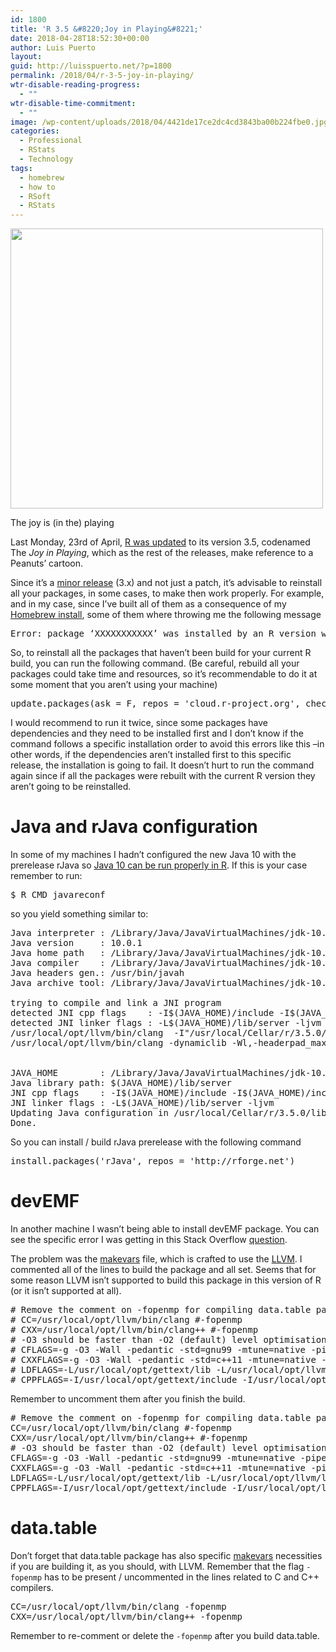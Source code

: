 ```yaml
---
id: 1800
title: 'R 3.5 &#8220;Joy in Playing&#8221;'
date: 2018-04-28T18:52:30+00:00
author: Luis Puerto
layout: 
guid: http://luisspuerto.net/?p=1800
permalink: /2018/04/r-3-5-joy-in-playing/
wtr-disable-reading-progress:
  - ""
wtr-disable-time-commitment:
  - ""
image: /wp-content/uploads/2018/04/4421de17ce2dc4cd3843ba00b224fbe0.jpg
categories:
  - Professional
  - RStats
  - Technology
tags:
  - homebrew
  - how to
  - RSoft
  - RStats
---
```

<div id="attachment_1801" style="width: 510px" class="wp-caption aligncenter">
  <a href="http://luisspuerto.net/wp-content/uploads/2018/04/4421de17ce2dc4cd3843ba00b224fbe0.jpg"><img class="wp-image-1801 size-full" src="http://luisspuerto.net/wp-content/uploads/2018/04/4421de17ce2dc4cd3843ba00b224fbe0.jpg" alt="" width="500" height="448" srcset="http://luisspuerto.net/wp-content/uploads/2018/04/4421de17ce2dc4cd3843ba00b224fbe0.jpg 500w, http://luisspuerto.net/wp-content/uploads/2018/04/4421de17ce2dc4cd3843ba00b224fbe0-300x269.jpg 300w, http://luisspuerto.net/wp-content/uploads/2018/04/4421de17ce2dc4cd3843ba00b224fbe0-279x250.jpg 279w" sizes="(max-width: 500px) 100vw, 500px" /></a>
  
  <p class="wp-caption-text">
    The joy is (in the) playing
  </p>
</div>

Last Monday, 23rd of April, [R was updated](https://stat.ethz.ch/pipermail/r-announce/2018/000628.html) to its version 3.5, codenamed The _Joy in Playing_, which as the rest of the releases, make reference to a Peanuts&#8217; cartoon.

Since it&#8217;s a [minor release](https://semver.org) (3.x) and not just a patch, it&#8217;s advisable to reinstall all your packages, in some cases, to make then work properly. For example, and in my case, since I&#8217;ve built all of them as a consequence of my [Homebrew install](http://luisspuerto.net/2018/01/install-r-100-homebrew-edition-with-openblas-openmp-my-version/), some of them where throwing me the following message

<pre class="wrap:true lang:r decode:true">Error: package ‘XXXXXXXXXXX’ was installed by an R version with different internals; it needs to be reinstalled for use with this R version</pre>

So, to reinstall all the packages that haven&#8217;t been build for your current R build, you can run the following command. (Be careful, rebuild all your packages could take time and resources, so it&#8217;s recommendable to do it at some moment that you aren&#8217;t using your machine)

<pre class="lang:r decode:true ">update.packages(ask = F, repos = 'cloud.r-project.org', checkBuild = T)</pre>

I would recommend to run it twice, since some packages have dependencies and they need to be installed first and I don&#8217;t know if the command follows a specific installation order to avoid this errors like this –in other words, if the dependencies aren&#8217;t installed first to this specific release, the installation is going to fail. It doesn&#8217;t hurt to run the command again since if all the packages were rebuilt with the current R version they aren&#8217;t going to be reinstalled.

# Java and rJava configuration

In some of my machines I hadn&#8217;t configured the new Java 10 with the prerelease rJava so [Java 10 can be run properly in R](http://luisspuerto.net/2018/03/r-and-java-10/). If this is your case remember to run:

<pre class="lang:default decode:true">$ R CMD javareconf</pre>

so you yield something similar to:

<pre class="lang:default decode:true">Java interpreter : /Library/Java/JavaVirtualMachines/jdk-10.0.1.jdk/Contents/Home/bin/java
Java version     : 10.0.1
Java home path   : /Library/Java/JavaVirtualMachines/jdk-10.0.1.jdk/Contents/Home
Java compiler    : /Library/Java/JavaVirtualMachines/jdk-10.0.1.jdk/Contents/Home/bin/javac
Java headers gen.: /usr/bin/javah
Java archive tool: /Library/Java/JavaVirtualMachines/jdk-10.0.1.jdk/Contents/Home/bin/jar

trying to compile and link a JNI program
detected JNI cpp flags    : -I$(JAVA_HOME)/include -I$(JAVA_HOME)/include/darwin
detected JNI linker flags : -L$(JAVA_HOME)/lib/server -ljvm
/usr/local/opt/llvm/bin/clang  -I"/usr/local/Cellar/r/3.5.0/lib/R/include" -DNDEBUG -I/Library/Java/JavaVirtualMachines/jdk-10.0.1.jdk/Contents/Home/include -I/Library/Java/JavaVirtualMachines/jdk-10.0.1.jdk/Contents/Home/include/darwin  -I/usr/local/opt/gettext/include -I/usr/local/opt/llvm/include   -fPIC  -g -O3 -Wall -pedantic -std=gnu99 -mtune=native -pipe -c conftest.c -o conftest.o
/usr/local/opt/llvm/bin/clang -dynamiclib -Wl,-headerpad_max_install_names -undefined dynamic_lookup -single_module -multiply_defined suppress -L/usr/local/Cellar/r/3.5.0/lib/R/lib -L/usr/local/opt/gettext/lib -L/usr/local/opt/llvm/lib -Wl,-rpath,/usr/local/opt/llvm/lib -o conftest.so conftest.o -L/Library/Java/JavaVirtualMachines/jdk-10.0.1.jdk/Contents/Home/lib/server -ljvm -L/usr/local/Cellar/r/3.5.0/lib/R/lib -lR -lintl -Wl,-framework -Wl,CoreFoundation


JAVA_HOME        : /Library/Java/JavaVirtualMachines/jdk-10.0.1.jdk/Contents/Home
Java library path: $(JAVA_HOME)/lib/server
JNI cpp flags    : -I$(JAVA_HOME)/include -I$(JAVA_HOME)/include/darwin
JNI linker flags : -L$(JAVA_HOME)/lib/server -ljvm
Updating Java configuration in /usr/local/Cellar/r/3.5.0/lib/R
Done.</pre>

So you can install / build rJava prerelease with the following command

<pre class="lang:default decode:true">install.packages('rJava', repos = 'http://rforge.net')</pre>

# devEMF

In another machine I wasn&#8217;t being able to install devEMF package. You can see the specific error I was getting in this Stack Overflow [question](https://stackoverflow.com/questions/50075549/devemf-package-in-r-3-5-on-macos-doesnt-build/50076667#50076667).

The problem was the [makevars](http://luisspuerto.net/2018/01/install-r-100-homebrew-edition-with-openblas-openmp-my-version/#setting-the-final-makevars) file, which is crafted to use the [LLVM](https://llvm.org). I commented all of the lines to build the package and all set. Seems that for some reason LLVM isn&#8217;t supported to build this package in this version of R (or it isn&#8217;t supported at all).

<pre class="lang:default decode:true" title="makevars"># Remove the comment on -fopenmp for compiling data.table package
# CC=/usr/local/opt/llvm/bin/clang #-fopenmp
# CXX=/usr/local/opt/llvm/bin/clang++ #-fopenmp
# -O3 should be faster than -O2 (default) level optimisation ..
# CFLAGS=-g -O3 -Wall -pedantic -std=gnu99 -mtune=native -pipe
# CXXFLAGS=-g -O3 -Wall -pedantic -std=c++11 -mtune=native -pipe
# LDFLAGS=-L/usr/local/opt/gettext/lib -L/usr/local/opt/llvm/lib -Wl,-rpath,/usr/local/opt/llvm/lib
# CPPFLAGS=-I/usr/local/opt/gettext/include -I/usr/local/opt/llvm/include</pre>

Remember to uncomment them after you finish the build.

<pre class="lang:default decode:true"># Remove the comment on -fopenmp for compiling data.table package
CC=/usr/local/opt/llvm/bin/clang #-fopenmp
CXX=/usr/local/opt/llvm/bin/clang++ #-fopenmp
# -O3 should be faster than -O2 (default) level optimisation ..
CFLAGS=-g -O3 -Wall -pedantic -std=gnu99 -mtune=native -pipe
CXXFLAGS=-g -O3 -Wall -pedantic -std=c++11 -mtune=native -pipe
LDFLAGS=-L/usr/local/opt/gettext/lib -L/usr/local/opt/llvm/lib -Wl,-rpath,/usr/local/opt/llvm/lib
CPPFLAGS=-I/usr/local/opt/gettext/include -I/usr/local/opt/llvm/include</pre>

# data.table

Don&#8217;t forget that data.table package has also specific [makevars](http://luisspuerto.net/2018/01/install-r-100-homebrew-edition-with-openblas-openmp-my-version/#setting-the-final-makevars) necessities if you are building it, as you should, with LLVM. Remember that the flag `-fopenmp` has to be present / uncommented in the lines related to C and C++ compilers.

<pre class="lang:default decode:true ">CC=/usr/local/opt/llvm/bin/clang -fopenmp
CXX=/usr/local/opt/llvm/bin/clang++ -fopenmp</pre>

Remember to re-comment or delete the `-fopenmp` after you build data.table.